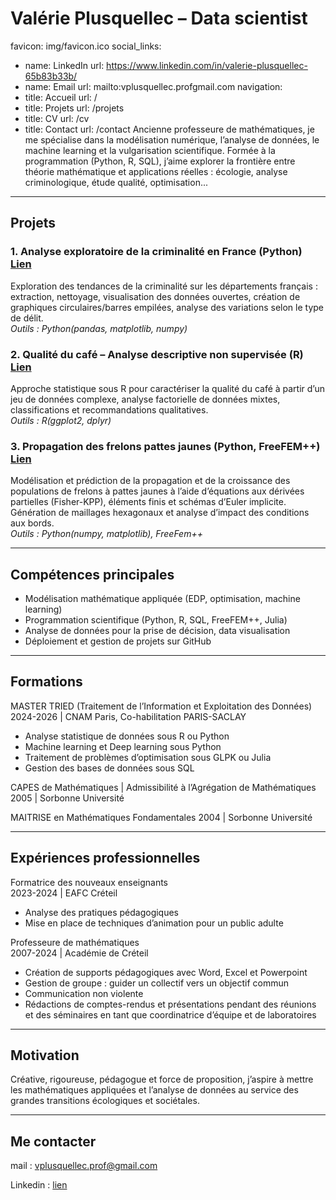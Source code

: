 # **Valérie Plusquellec – Data scientist**
favicon: img/favicon.ico
social_links:
  - name: LinkedIn
    url: https://www.linkedin.com/in/valerie-plusquellec-65b83b33b/
  - name: Email
    url: mailto:vplusquellec.profgmail.com
navigation:
  - title: Accueil
    url: /
  - title: Projets
    url: /projets
  - title: CV
    url: /cv
  - title: Contact
    url: /contact
Ancienne professeure de mathématiques, je me spécialise dans la modélisation numérique, l’analyse de données, le machine learning et la vulgarisation scientifique. Formée à la programmation (Python, R, SQL), j’aime explorer la frontière entre théorie mathématique et applications réelles : écologie, analyse criminologique, étude qualité, optimisation...

***

## **Projets**

### 1. Analyse exploratoire de la criminalité en France (Python) [Lien](https://github.com/valplus6/valerie.plusquellec/blob/main/projets/criminalite.ipynb)
Exploration des tendances de la criminalité sur les départements français : extraction, nettoyage, visualisation des données ouvertes, création de graphiques circulaires/barres empilées, analyse des variations selon le type de délit.  
*Outils : Python(pandas, matplotlib, numpy)*

### 2. Qualité du café – Analyse descriptive non supervisée (R) [Lien](https://github.com/valplus6/valerie.plusquellec/blob/main/projets/qualite_cafe.pdf)
Approche statistique sous R pour caractériser la qualité du café à partir d’un jeu de données complexe, analyse factorielle de données mixtes, classifications et recommandations qualitatives.  
*Outils : R(ggplot2, dplyr)*

### 3. Propagation des frelons pattes jaunes (Python, FreeFEM++) [Lien](https://github.com/valplus6/valerie.plusquellec/blob/main/projets/propagation_frelons.ipynb)  
Modélisation et prédiction de la propagation et de la croissance des populations de frelons à pattes jaunes à l’aide d’équations aux dérivées partielles (Fisher-KPP), éléments finis et schémas d’Euler implicite. Génération de maillages hexagonaux et analyse d’impact des conditions aux bords.  
*Outils : Python(numpy, matplotlib), FreeFem++*

***

## **Compétences principales**

- Modélisation mathématique appliquée (EDP, optimisation, machine learning)
- Programmation scientifique (Python, R, SQL, FreeFEM++, Julia)
- Analyse de données pour la prise de décision, data visualisation
- Déploiement et gestion de projets sur GitHub

***

## **Formations**

MASTER TRIED (Traitement de l’Information et Exploitation des Données)
2024-2026 | CNAM Paris, Co-habilitation PARIS-SACLAY
-	Analyse statistique de données sous R ou Python
-	Machine learning et Deep learning sous Python
-	Traitement de problèmes d’optimisation sous GLPK ou Julia
-	Gestion des bases de données sous SQL

CAPES de Mathématiques
 | Admissibilité à l’Agrégation de Mathématiques
2005 | Sorbonne Université

MAITRISE en Mathématiques Fondamentales
2004 | Sorbonne Université

***

## **Expériences professionnelles**

Formatrice des nouveaux enseignants  
2023-2024 | EAFC Créteil
- Analyse des pratiques pédagogiques
- Mise en place de techniques d’animation pour un public adulte

Professeure de mathématiques  
2007-2024 | Académie de Créteil
- Création de supports pédagogiques avec Word, Excel et Powerpoint
- Gestion de groupe : guider un collectif vers un objectif commun
- Communication non violente
- Rédactions de comptes-rendus et présentations pendant des réunions et des séminaires en tant que coordinatrice d’équipe et de laboratoires

***

## **Motivation**

Créative, rigoureuse, pédagogue et force de proposition, j’aspire à mettre les mathématiques appliquées et l’analyse de données au service des grandes transitions écologiques et sociétales.

***

## Me contacter

mail : vplusquellec.prof@gmail.com

Linkedin : [lien](https://www.linkedin.com/in/valerie-plusquellec-65b83b33b/)
